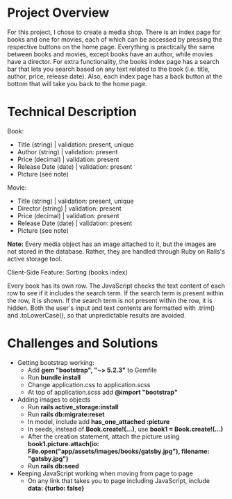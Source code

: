 # Project Overview

For this project, I chose to create a media shop. There is an index page for books and one for movies, each of which can be accessed by pressing the respective buttons on the home page. Everything is practically the same between books and movies, except books have an author, while movies have a director. For extra functionality, the books index page has a search bar that lets you search based on any text related to the book (i.e. title, author, price, release date). Also, each index page has a back button at the bottom that will take you back to the home page.

# Technical Description

Book:
* Title (string) | validation: present, unique
* Author (string) | validation: present
* Price (decimal) | validation: present
* Release Date (date) | validation: present
* Picture (see note)

Movie:
* Title (string) | validation: present, unique
* Director (string) | validation: present
* Price (decimal) | validation: present
* Release Date (date) | validation: present
* Picture (see note)

**Note:** Every media object has an image attached to it, but the images are not stored in the database. Rather, they are handled through Ruby on Rails's active storage tool.

Client-Side Feature: Sorting (books index)

Every book has its own row. The JavaScript checks the text content of each row to see if it includes the search term. If the search term is present within the row, it is shown. If the search term is not present within the row, it is hidden. Both the user's input and text contents are formatted with .trim() and .toLowerCase(), so that unpredictable results are avoided.

# Challenges and Solutions

* Getting bootstrap working:
  * Add **gem "bootstrap", "~> 5.2.3"** to Gemfile
  * Run **bundle install**
  * Change application.css to application.scss
  * At top of application.scss add **@import "bootstrap"**
* Adding images to objects
  * Run **rails active_storage:install**
  * Run **rails db:migrate:reset**
  * In model, include add **has_one_attached :picture**
  * In seeds, instead of **Book.create!(...)**, use **book1 = Book.create!(...)**
  * After the creation statement, attach the picture using **book1.picture.attach(io: File.open("app/assets/images/books/gatsby.jpg"), filename: "gatsby.jpg")**
  * Run **rails db:seed**
* Keeping JavaScript working when moving from page to page
  * On any link that takes you to page including JavaScript, include **data: {turbo: false}**
